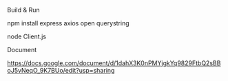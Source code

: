 Build & Run

npm install express axios open querystring

node Client.js


Document

https://docs.google.com/document/d/1dahX3K0nPMYjgkYq9829FtbQ2sBBoJ5vNeqO_9K7BUo/edit?usp=sharing
